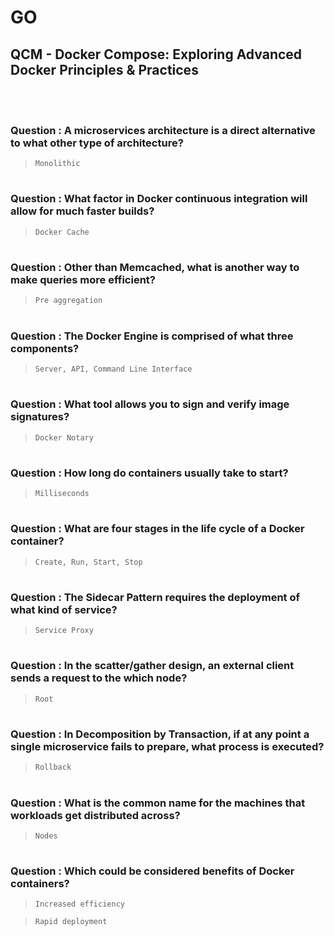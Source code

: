 # GO 

## QCM - Docker Compose: Exploring Advanced Docker Principles & Practices
<br>
<br>


### **Question** : A microservices architecture is a direct alternative to what other type of architecture?

> `Monolithic`


#
### **Question** : What factor in Docker continuous integration will allow for much faster builds?

> `Docker Cache`


#
### **Question** : Other than Memcached, what is another way to make queries more efficient?

> `Pre aggregation`


#
### **Question** : The Docker Engine is comprised of what three components?

> `Server, API, Command Line Interface`


#
### **Question** : What tool allows you to sign and verify image signatures?

> `Docker Notary`


#
### **Question** : How long do containers usually take to start?

> `Milliseconds`


#
### **Question** : What are four stages in the life cycle of a Docker container?

> `Create, Run, Start, Stop`


#
### **Question** : The Sidecar Pattern requires the deployment of what kind of service?

> `Service Proxy`


#
### **Question** : In the scatter/gather design, an external client sends a request to the which node?

> `Root`


#
### **Question** : In Decomposition by Transaction, if at any point a single microservice fails to prepare, what process is executed?

> `Rollback`


#
### **Question** : What is the common name for the machines that workloads get distributed across?

> `Nodes`


#
### **Question** : Which could be considered benefits of Docker containers?

> `Increased efficiency`

> `Rapid deployment`